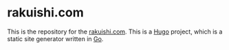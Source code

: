 # rakuishi.com

This is the repository for the [rakuishi.com](rakuishi.com). This is a [Hugo](https://github.com/spf13/hugo) project, which is a static site generator written in [Go](https://github.com/golang/go).
